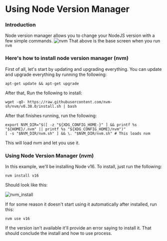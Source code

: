 # Using Node Version Manager
### Introduction
Node version manager allows you to change your NodeJS version with a few simple commands.
![nvm](./assets/tools/nvm_home.png)
That above is the base screen when you run `nvm`
### Here's how to install node version manager (nvm)
First of all, let's start by updating and upgrading everything.
You can update and upgrade everything by running the following:
```
apt-get update && apt-get upgrade 
```
After that, Run the following to install:
```
wget -qO- https://raw.githubusercontent.com/nvm-sh/nvm/v0.38.0/install.sh | bash
```
After that finishes running, run the following:
```
export NVM_DIR="$([ -z "${XDG_CONFIG_HOME-}" ] && printf %s "${HOME}/.nvm" || printf %s "${XDG_CONFIG_HOME}/nvm")"
[ -s "$NVM_DIR/nvm.sh" ] && \. "$NVM_DIR/nvm.sh" # This loads nvm
```
This will load nvm and let you use it.
### Using Node Version Manager (nvm)
In this example, we'll be installing Node v16.
To install, just run the following:
```
nvm install v16
```
Should look like this:

![nvm_install](./assets/tools/nvm_install.png)

If for some reason it doesn't start using it automatically after installed, run this:
```
nvm use v16
```
If the version isn't available it'll provide an error saying to install it.
That should conclude the install and how to use process.